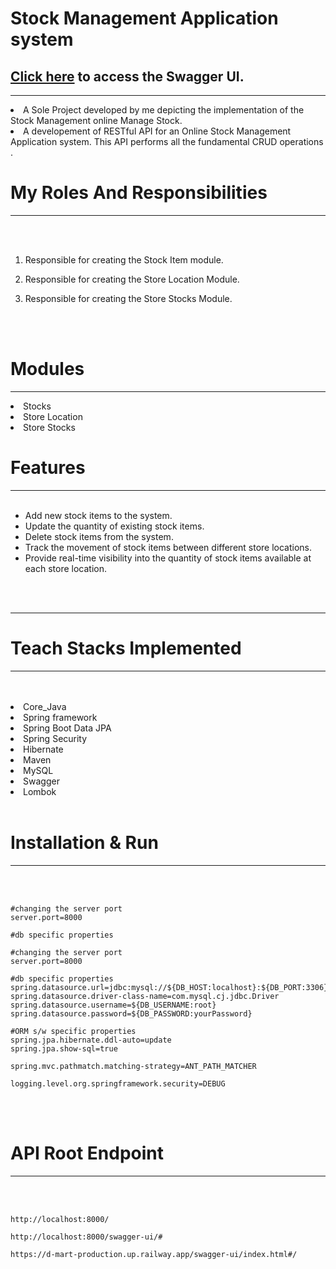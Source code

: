 # Stock Management Application system

## [Click here](https://d-mart-production.up.railway.app/swagger-ui/index.html) to access the Swagger UI.


<hr>
<li>A Sole Project developed by me depicting the implementation of the Stock Management online Manage Stock.
<li>A developement of RESTful API for an Online Stock Management Application system. This API performs all the fundamental CRUD operations .
<br>
 
 # My Roles And Responsibilities
  
<hr>
<br>
<br>

1) Responsible for creating the Stock Item module.

2) Responsible for creating the Store Location Module.

3) Responsible for creating the Store Stocks Module.


<br>
<br>


# Modules
<hr>
<li>Stocks 
<li>Store Location
<li>Store Stocks

<br>

# Features
<hr>
<br>

- Add new stock items to the system.
- Update the quantity of existing stock items.
- Delete stock items from the system.
- Track the movement of stock items between different store locations.
- Provide real-time visibility into the quantity of stock items available at each
store location.

<br>
<br>


<hr>
  


# Teach Stacks Implemented
<hr>
<br>
<br>
<li>Core_Java
<li>Spring framework
<li>Spring Boot Data JPA
<li>Spring Security
<li>Hibernate
<li>Maven
<li>MySQL
<li>Swagger
<li>Lombok

  

<br>
<br>

# Installation & Run
<hr>
<br>
<br>

```
#changing the server port
server.port=8000

#db specific properties

#changing the server port
server.port=8000

#db specific properties
spring.datasource.url=jdbc:mysql://${DB_HOST:localhost}:${DB_PORT:3306}/${DB_NAME:stock}
spring.datasource.driver-class-name=com.mysql.cj.jdbc.Driver
spring.datasource.username=${DB_USERNAME:root}
spring.datasource.password=${DB_PASSWORD:yourPassword}

#ORM s/w specific properties
spring.jpa.hibernate.ddl-auto=update
spring.jpa.show-sql=true

spring.mvc.pathmatch.matching-strategy=ANT_PATH_MATCHER

logging.level.org.springframework.security=DEBUG

```

<br>
<br>

# API Root Endpoint
<hr>
<br>
<br>

```
http://localhost:8000/
```

```
http://localhost:8000/swagger-ui/#
```

```
https://d-mart-production.up.railway.app/swagger-ui/index.html#/
```










